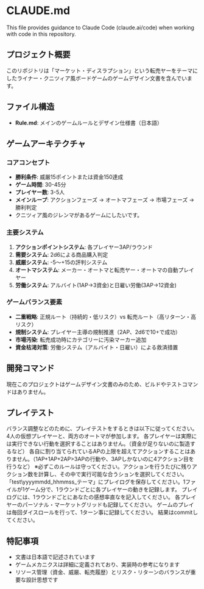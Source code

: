 # CLAUDE.md

This file provides guidance to Claude Code (claude.ai/code) when working with code in this repository.

## プロジェクト概要

このリポジトリは「マーケット・ディスラプション」という転売ヤーをテーマにしたライナー・クニツィア風ボードゲームのゲームデザイン文書を含んでいます。

## ファイル構造

- **Rule.md**: メインのゲームルールとデザイン仕様書（日本語）

## ゲームアーキテクチャ

### コアコンセプト
- **勝利条件**: 威厳15ポイントまたは資金150達成
- **ゲーム時間**: 30-45分
- **プレイヤー数**: 3-5人
- **メインループ**: アクションフェーズ → オートマフェーズ → 市場フェーズ → 勝利判定
- クニツィア風のジレンマがあるゲームにしたいです。

### 主要システム
1. **アクションポイントシステム**: 各プレイヤー3AP/ラウンド
2. **需要システム**: 2d6による商品購入判定
3. **威厳システム**: -5～+15の評判システム
4. **オートマシステム**: メーカー・オートマと転売ヤー・オートマの自動プレイヤー
5. **労働システム**: アルバイト(1AP→3資金)と日雇い労働(3AP→12資金)

### ゲームバランス要素
- **二重戦略**: 正規ルート（持続的・低リスク）vs 転売ルート（高リターン・高リスク）
- **規制システム**: プレイヤー主導の規制推進（2AP、2d6で10+で成功）
- **市場汚染**: 転売成功時にカテゴリーに汚染マーカー追加
- **資金枯渇対策**: 労働システム（アルバイト・日雇い）による救済措置

## 開発コマンド

現在このプロジェクトはゲームデザイン文書のみのため、ビルドやテストコマンドはありません。

## プレイテスト

バランス調整などのために、プレイテストをするときは以下に従ってください。
4人の仮想プレイヤーと、両方のオートマが参加します。
各プレイヤーは実際には実行できない行動を選択することはありません。（資金が足りないのに製造するなど）
各自に割り当てられているAPの上限を超えてアクションすることはありません。（1AP+1AP+2AP>3APの行動や、3APしかないのに4アクション目を行うなど）
※必ずこのルールは守ってください。アクションを行うたびに残りアクション数を計算し、その中で実行可能な合うションを選択してください。
「test\yyyymmdd_hhmmss_テーマ」にプレイログを保存してください。1ファイルが1ゲーム分で、1ラウンドごとに各プレイヤーの動きを記録します。
プレイログには、1ラウンドごとにあなたの感想率直なを記入してください。
各プレイヤーのパーソナル・マーケットグリッドも記録してください。
ゲームのプレイは毎回ダイスロールを行って、1ターン事に記録してください。
結果はcommitしてください。

## 特記事項

- 文書は日本語で記述されています
- ゲームメカニクスは詳細に定義されており、実装時の参考になります
- リソース管理（資金、威厳、転売履歴）とリスク・リターンのバランスが重要な設計思想です